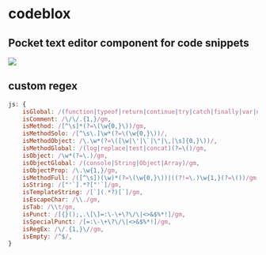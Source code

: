 # codeblox

## Pocket text editor component for code snippets

![](https://thumbs.gfycat.com/EmptyVengefulClumber-size_restricted.gif)

## custom regex

``` javascript
js: {
    isGlobal: /(function|typeof|return|continue|try|catch|finally|var|new|const|let|or|if|else)(\s)/gm,
    isComment: /\/\/.{1,}/gm,
    isMethod: /[^\s]*(?=\(\w{0,}\))/gm,
    isMethodSolo: /[^\s\.]\w*(?=\(\w{0,}\))/,
    isMethodObject: /\.\w*(?=\([\w|\'|\`|\"|\,|\s]{0,}\))/,
    isMethodGlobal: /(log|replace|test|concat)(?=\()/gm,
    isObject: /\w*(?=\.)/gm,
    isObjectGlobal: /(console|String|Object|Array)/gm,
    isObjectProp: /\.\w{1,}/gm,
    isMethodFull: /([^\s])(\w)*(?=\(\w{0,}\))|((?!=\.)\w{1,}(?=\())/gm,
    isString: /["'`].*?["'`]/gm,
    isTemplateString: /[`](.*?)[`]/gm,
    isEscapeChar: /\\./gm,
    isTab: /\\t/gm,
    isPunct: /[{}();,.\[\]=:\-\+\?\/\|<>&$%*!]/gm,
    isSpecialPunct: /[=:\-\+\?\/\|<>&$%*!]/gm,
    isRegEx: /\/.{1,}\//gm,
    isEmpty: /^$/,
}
```